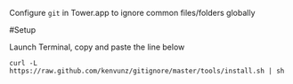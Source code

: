 Configure `git` in Tower.app to ignore common files/folders globally

#Setup

Launch Terminal, copy and paste the line below

	curl -L https://raw.github.com/kenvunz/gitignore/master/tools/install.sh | sh
